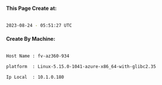 
   
#### This Page Create at:

```bash

2023-08-24 - 05:51:27 UTC

```

#### Create By Machine:

```bash

Host Name : fv-az360-934

platform  : Linux-5.15.0-1041-azure-x86_64-with-glibc2.35

Ip Local  : 10.1.0.180

```

